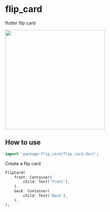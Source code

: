 # flip_card

flutter flip card

<p>
<img src="https://github.com/fedeoo/flip_card/blob/master/screenshots/flip-h.gif?raw=true" width="320" />
</p>

## How to use


````dart
import 'package:flip_card/flip_card.dart';
````

Create a flip card

````dart
FlipCard(
    front: Container(
        child: Text('Front'),
    ),
    back: Container(
        child: Text('Back'),
    ),
);
````

